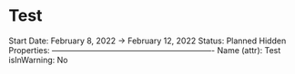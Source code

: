 # Test

Start Date: February 8, 2022 → February 12, 2022
Status: Planned
Hidden Properties: ————————————————————-
Name (attr): Test
isInWarning: No
